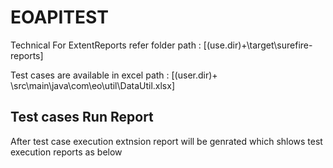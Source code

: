# EOAPITEST
Technical
For ExtentReports refer folder path : [(use.dir)+\target\surefire-reports]

Test cases are available in excel path : [(user.dir)+ \src\main\java\com\eo\util\DataUtil.xlsx] 


## Test cases Run Report
After test case execution extnsion report will be genrated which shlows test execution reports as below 
